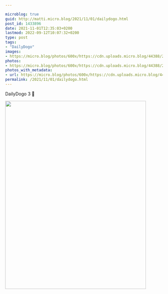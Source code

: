 ```yaml
---

microblog: true
guid: http://matti.micro.blog/2021/11/01/dailydogo.html
post_id: 1433896
date: 2021-11-01T12:35:03+0200
lastmod: 2022-09-12T10:07:32+0200
type: post
tags:
- "DailyDogo"
images:
- https://micro.blog/photos/600x/https://cdn.uploads.micro.blog/44388/2021/9736093820.jpg
photos:
- https://micro.blog/photos/600x/https://cdn.uploads.micro.blog/44388/2021/9736093820.jpg
photos_with_metadata:
- url: https://micro.blog/photos/600x/https://cdn.uploads.micro.blog/44388/2021/9736093820.jpg
permalink: /2021/11/01/dailydogo.html
---
```

DailyDogo 3 🐶

<img src="/media/uploads/2021/9736093820.jpg" width="450" height="600" alt="" />
